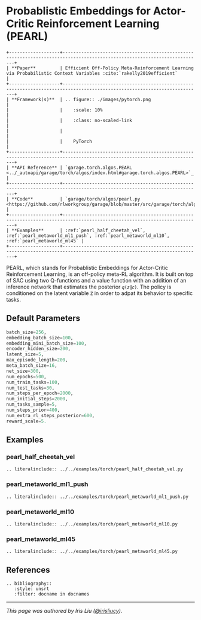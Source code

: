 # Probablistic Embeddings for Actor-Critic Reinforcement Learning (PEARL)

```eval_rst
+-------------------+--------------------------------------------------------------------------------------------------------------------------+
| **Paper**         | Efficient Off-Policy Meta-Reinforcement Learning via Probabilistic Context Variables :cite:`rakelly2019efficient`        |
+-------------------+--------------------------------------------------------------------------------------------------------------------------+
| **Framework(s)**  | .. figure:: ./images/pytorch.png                                                                                         |
|                   |    :scale: 10%                                                                                                           |
|                   |    :class: no-scaled-link                                                                                                |
|                   |                                                                                                                          |
|                   |    PyTorch                                                                                                               |
+-------------------+--------------------------------------------------------------------------------------------------------------------------+
| **API Reference** | `garage.torch.algos.PEARL <../_autoapi/garage/torch/algos/index.html#garage.torch.algos.PEARL>`_                         |
+-------------------+--------------------------------------------------------------------------------------------------------------------------+
| **Code**          | `garage/torch/algos/pearl.py <https://github.com/rlworkgroup/garage/blob/master/src/garage/torch/algos/pearl.py>`_       |
+-------------------+--------------------------------------------------------------------------------------------------------------------------+
| **Examples**      | :ref:`pearl_half_cheetah_vel`, :ref:`pearl_metaworld_ml1_push`, :ref:`pearl_metaworld_ml10`, :ref:`pearl_metaworld_ml45` |
+-------------------+--------------------------------------------------------------------------------------------------------------------------+
```

PEARL, which stands for Probablistic Embeddings for Actor-Critic Reinforcement Learning, is an off-policy meta-RL algorithm. It is built on top of SAC using two Q-functions and a value function with an addition of an inference network that estimates the posterior `𝑞(𝑧‖𝑐)`. The policy is conditioned on the latent variable `Z` in order to adpat its behavior to specific tasks.

## Default Parameters

```python
batch_size=256,
embedding_batch_size=100,
embedding_mini_batch_size=100,
encoder_hidden_size=200,
latent_size=5,
max_episode_length=200,
meta_batch_size=16,
net_size=300,
num_epochs=500,
num_train_tasks=100,
num_test_tasks=30,
num_steps_per_epoch=2000,
num_initial_steps=2000,
num_tasks_sample=5,
num_steps_prior=400,
num_extra_rl_steps_posterior=600,
reward_scale=5.
```

## Examples

### pearl_half_cheetah_vel

```eval_rst
.. literalinclude:: ../../examples/torch/pearl_half_cheetah_vel.py
```

### pearl_metaworld_ml1_push

```eval_rst
.. literalinclude:: ../../examples/torch/pearl_metaworld_ml1_push.py
```

### pearl_metaworld_ml10

```eval_rst
.. literalinclude:: ../../examples/torch/pearl_metaworld_ml10.py
```

### pearl_metaworld_ml45

```eval_rst
.. literalinclude:: ../../examples/torch/pearl_metaworld_ml45.py
```

## References

```eval_rst
.. bibliography::
   :style: unsrt
   :filter: docname in docnames
```

----

*This page was authored by Iris Liu ([@irisliucy](https://github.com/irisliucy)).*
